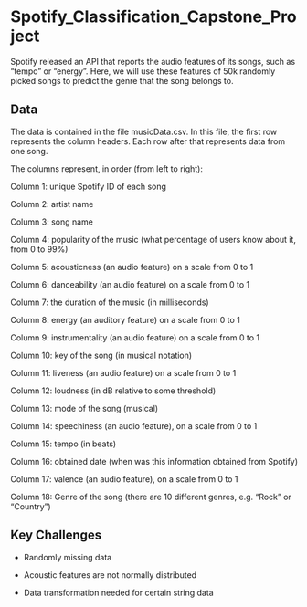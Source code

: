 # Spotify_Classification_Capstone_Project

Spotify released an API that reports the audio features of its songs, such as “tempo” or “energy”. Here, we will use these features of 50k randomly picked songs to predict the genre that the song belongs to.

## Data

The data is contained in the file musicData.csv. In this file, the first row represents the column headers. Each row after that represents data from one song.

The columns represent, in order (from left to right):

Column 1: unique Spotify ID of each song

Column 2: artist name

Column 3: song name

Column 4: popularity of the music (what percentage of users know about it, from 0 to 99%)

Column 5: acousticness (an audio feature) on a scale from 0 to 1

Column 6: danceability (an audio feature) on a scale from 0 to 1

Column 7: the duration of the music (in milliseconds)

Column 8: energy (an auditory feature) on a scale from 0 to 1

Column 9: instrumentality (an audio feature) on a scale from 0 to 1

Column 10: key of the song (in musical notation)

Column 11: liveness (an audio feature) on a scale from 0 to 1

Column 12: loudness (in dB relative to some threshold)

Column 13: mode of the song (musical)

Column 14: speechiness (an audio feature), on a scale from 0 to 1

Column 15: tempo (in beats)

Column 16: obtained date (when was this information obtained from Spotify)

Column 17: valence (an audio feature), on a scale from 0 to 1

Column 18: Genre of the song (there are 10 different genres, e.g. “Rock” or “Country”)

## Key Challenges

- Randomly missing data

- Acoustic features are not normally distributed

- Data transformation needed for certain string data


